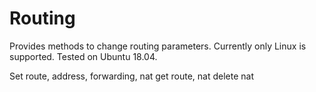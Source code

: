 # Routing

Provides methods to change routing parameters.
Currently only Linux is supported. Tested on Ubuntu 18.04.

Set route, address, forwarding, nat
get route, nat
delete nat
